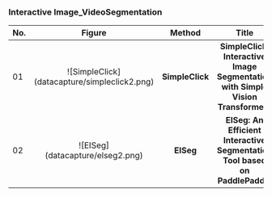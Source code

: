 

### Interactive Image_VideoSegmentation
|No.   |Figure   |Method   |Title  |Pub.  |Git. |Year |Framework |Type |Dataset |PreTrainedModel |TrainingPipeline |TestPipeline |License
|-----|:-----:|:-----:|:-----:|:-----:|:---:|:---:|:-----:|:-----:|:-----:|:-----:|:-----:|:-----:|:-----:|
|01|![SimpleClick]  (datacapture/simpleclick2.png)         |__SimpleClick__|__SimpleClick: Interactive Image Segmentation with Simple Vision Transformers__|[`paper`](https://arxiv.org/pdf/2210.11006v2.pdf)|[`GIT`](https://github.com/uncbiag/SimpleClick)|__2022__|Pytorch|Click(one or more)|GrabCut,Berkeley,DAVIS,PascalVOC,SBD|Yes|Yes|Yes|MIT|
|02|![EISeg]  (datacapture/elseg2.png)           |__EISeg__|__EISeg: An Efficient Interactive Segmentation Tool based on PaddlePaddle__|[`paper`](https://arxiv.org/pdf/2210.08788v2.pdf)|[`GIT`](https://github.com/PaddlePaddle/PaddleSeg)|__2022__|Pytorch|Click(one or more)|GrabCut,Berkeley,DAVIS,PascalVOC|Yes|Yes|Yes|Apache-2.0 |

